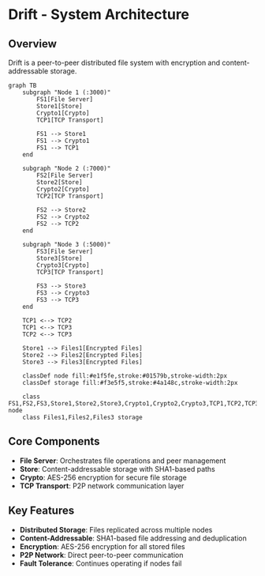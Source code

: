 # Drift - System Architecture

## Overview

Drift is a peer-to-peer distributed file system with encryption and content-addressable storage.

```mermaid
graph TB
    subgraph "Node 1 (:3000)"
        FS1[File Server]
        Store1[Store]
        Crypto1[Crypto]
        TCP1[TCP Transport]
        
        FS1 --> Store1
        FS1 --> Crypto1
        FS1 --> TCP1
    end
    
    subgraph "Node 2 (:7000)"
        FS2[File Server]
        Store2[Store]
        Crypto2[Crypto]
        TCP2[TCP Transport]
        
        FS2 --> Store2
        FS2 --> Crypto2
        FS2 --> TCP2
    end
    
    subgraph "Node 3 (:5000)"
        FS3[File Server]
        Store3[Store]
        Crypto3[Crypto]
        TCP3[TCP Transport]
        
        FS3 --> Store3
        FS3 --> Crypto3
        FS3 --> TCP3
    end
    
    TCP1 <--> TCP2
    TCP1 <--> TCP3
    TCP2 <--> TCP3
    
    Store1 --> Files1[Encrypted Files]
    Store2 --> Files2[Encrypted Files]
    Store3 --> Files3[Encrypted Files]
    
    classDef node fill:#e1f5fe,stroke:#01579b,stroke-width:2px
    classDef storage fill:#f3e5f5,stroke:#4a148c,stroke-width:2px
    
    class FS1,FS2,FS3,Store1,Store2,Store3,Crypto1,Crypto2,Crypto3,TCP1,TCP2,TCP3 node
    class Files1,Files2,Files3 storage
```

## Core Components

- **File Server**: Orchestrates file operations and peer management
- **Store**: Content-addressable storage with SHA1-based paths
- **Crypto**: AES-256 encryption for secure file storage
- **TCP Transport**: P2P network communication layer

## Key Features

- **Distributed Storage**: Files replicated across multiple nodes
- **Content-Addressable**: SHA1-based file addressing and deduplication
- **Encryption**: AES-256 encryption for all stored files
- **P2P Network**: Direct peer-to-peer communication
- **Fault Tolerance**: Continues operating if nodes fail
